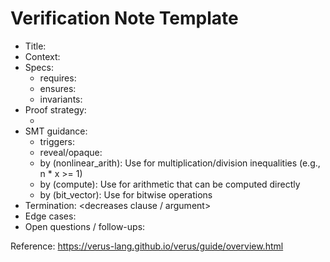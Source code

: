 # Verification Note Template

- Title: <module or function>
- Context: <what is being verified and why>
- Specs:
  - requires: <list>
  - ensures: <list>
  - invariants: <list>
- Proof strategy:
  - <high-level plan>
- SMT guidance:
  - triggers: <notes>
  - reveal/opaque: <notes>
  - by (nonlinear_arith): Use for multiplication/division inequalities (e.g., n \* x >= 1)
  - by (compute): Use for arithmetic that can be computed directly
  - by (bit_vector): Use for bitwise operations
- Termination: <decreases clause / argument>
- Edge cases: <list>
- Open questions / follow-ups: <list>

Reference: https://verus-lang.github.io/verus/guide/overview.html
